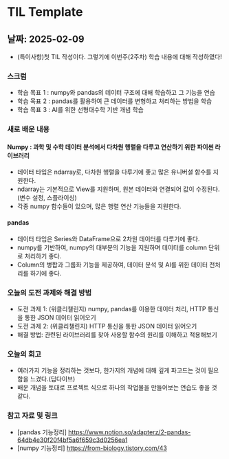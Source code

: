 # TIL Template

## 날짜: 2025-02-09
- (특이사항)첫 TIL 작성이다. 그렇기에 이번주(2주차) 학습 내용에 대해 작성하였다! 

### 스크럼
- 학습 목표 1 : numpy와 pandas의 데이터 구조에 대해 학습하고 그 기능을 연습
- 학습 목표 2 : pandas를 활용하여 큰 데이터를 변형하고 처리하는 방법을 학습
- 학습 목표 3 : AI를 위한 선형대수학 기반 개념 학습

### 새로 배운 내용
#### Numpy : 과학 및 수학 데이터 분석에서 다차원 행렬을 다루고 연산하기 위한 파이썬 라이브러리
- 데이터 타입은 ndarray로, 다차원 행렬을 다루기에 좋고 많은 유니버셜 함수를 지원한다. 
- ndarray는 기본적으로 View를 지원하며, 원본 데이터와 연결되어 값이 수정된다. (변수 설정, 스플라이싱)
- 각종 numpy 함수들이 있으며, 많은 행렬 연산 기능들을 지원한다. 

#### pandas
- 데이터 타입은 Series와 DataFrame으로 2차원 데이터를 다루기에 좋다.
- numpy를 기반하여, numpy의 대부분의 기능을 지원하며 데이터를 column 단위로 처리하기 좋다. 
- Column의 병합과 그룹화 기능을 제공하여, 데이터 분석 및 AI를 위한 데이터 전처리를 하기에 좋다.

### 오늘의 도전 과제와 해결 방법
- 도전 과제 1: (위클리챌린지) numpy, pandas를 이용한 데이터 처리, HTTP 통신을 통한 JSON 데이터 읽어오기
- 도전 과제 2: (위클리챌린지) HTTP 통신을 통한 JSON 데이터 읽어오기 
- 해결 방법: 관련된 라이브러리를 찾아 사용할 함수의 원리를 이해하고 적용해보기

### 오늘의 회고
- 여러가지 기능을 정리하는 것보다, 한가지의 개념에 대해 깊게 파고드는 것이 필요함을 느겼다.(딥다이브)
- 배운 개념을 토대로 프로젝트 식으로 하나의 작업물을 만들어보는 연습도 좋을 것 같다. 

### 참고 자료 및 링크
- [pandas 기능정리] https://www.notion.so/adapterz/2-pandas-64db4e30f20f4bf5a6f659c3d0256ea1
- [numpy 기능정리] https://from-biology.tistory.com/43  